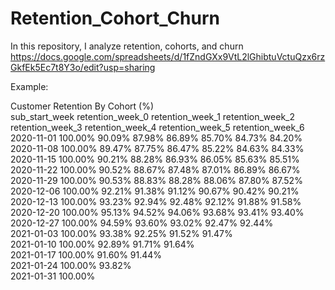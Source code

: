 # Retention_Cohort_Churn
In this repository, I analyze retention, cohorts, and churn 
https://docs.google.com/spreadsheets/d/1fZndGXx9VtL2lGhibtuVctuQzx6rzGkfEk5Ec7t8Y3o/edit?usp=sharing

Example:

Customer Retention By Cohort (%)							
sub_start_week	retention_week_0	retention_week_1	retention_week_2	retention_week_3	retention_week_4	retention_week_5	retention_week_6
2020-11-01	100.00%	90.09%	87.98%	86.89%	85.70%	84.73%	84.20%
2020-11-08	100.00%	89.47%	87.75%	86.47%	85.22%	84.63%	84.33%
2020-11-15	100.00%	90.21%	88.28%	86.93%	86.05%	85.63%	85.51%
2020-11-22	100.00%	90.52%	88.67%	87.48%	87.01%	86.89%	86.67%
2020-11-29	100.00%	90.53%	88.83%	88.28%	88.06%	87.80%	87.52%
2020-12-06	100.00%	92.21%	91.38%	91.12%	90.67%	90.42%	90.21%
2020-12-13	100.00%	93.23%	92.94%	92.48%	92.12%	91.88%	91.58%
2020-12-20	100.00%	95.13%	94.52%	94.06%	93.68%	93.41%	93.40%
2020-12-27	100.00%	94.59%	93.60%	93.02%	92.47%	92.44%	
2021-01-03	100.00%	93.38%	92.25%	91.52%	91.47%		
2021-01-10	100.00%	92.89%	91.71%	91.64%			
2021-01-17	100.00%	91.60%	91.44%				
2021-01-24	100.00%	93.82%					
2021-01-31	100.00%						
